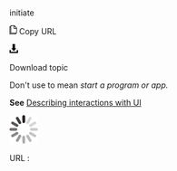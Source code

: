 # 

initiate

![Copy URL](media/initiate/Copy.png)
Copy URL

![Download](media/initiate/Download.png)

Download topic

Don't use to mean *start a program or app.* 

**See** [Describing interactions with UI](https://worldready.cloudapp.net/Styleguide/Read?id=2700&topicid=26472)

![In progress](media/initiate/activity-large.gif)

URL :
